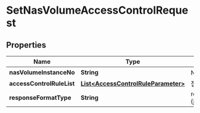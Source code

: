 
# SetNasVolumeAccessControlRequest

## Properties
Name | Type | Description | Notes
------------ | ------------- | ------------- | -------------
**nasVolumeInstanceNo** | **String** | NAS볼륨인스턴스번호 | 
**accessControlRuleList** | [**List&lt;AccessControlRuleParameter&gt;**](AccessControlRuleParameter.md) | 접근제어Rule리스트 |  [optional]
**responseFormatType** | **String** | responseFormatType {json, xml} |  [optional]



